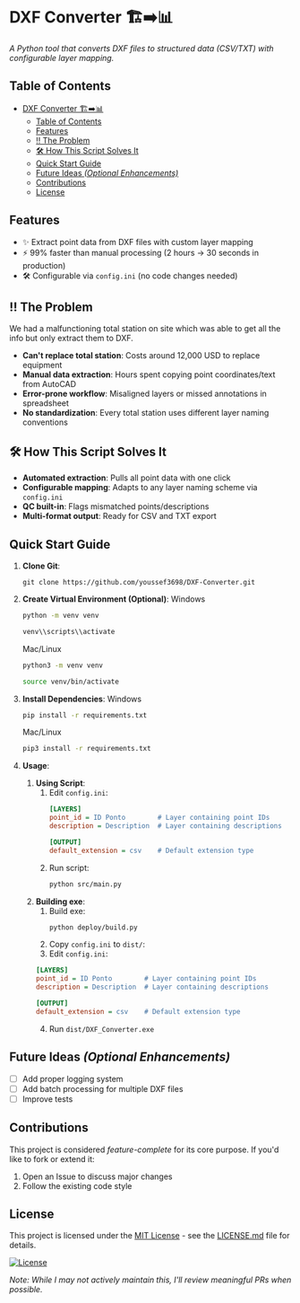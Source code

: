 # DXF Converter 🏗️➡️📊

_A Python tool that converts DXF files to structured data (CSV/TXT) with configurable layer mapping._

## Table of Contents
- [DXF Converter 🏗️➡️📊](#dxf-converter-️️)
  - [Table of Contents](#table-of-contents)
  - [Features](#features)
  - [‼️ The Problem](#️-the-problem)
  - [🛠️ How This Script Solves It](#️-how-this-script-solves-it)
  - [Quick Start Guide](#quick-start-guide)
  - [Future Ideas *(Optional Enhancements)*](#future-ideas-optional-enhancements)
  - [Contributions](#contributions)
  - [License](#license)

## Features
- ✨ Extract point data from DXF files with custom layer mapping
- ⚡ 99% faster than manual processing (2 hours -> 30 seconds in production)
- 🛠️ Configurable via `config.ini` (no code changes needed)

## ‼️ The Problem
We had a malfunctioning total station on site which was able to get all the info but only extract them to DXF.
- **Can't replace total station**: Costs around 12,000 USD to replace equipment
- **Manual data extraction**: Hours spent copying point coordinates/text from AutoCAD
- **Error-prone workflow**: Misaligned layers or missed annotations in spreadsheet
- **No standardization**: Every total station uses different layer naming conventions

## 🛠️ How This Script Solves It 
- **Automated extraction**: Pulls all point data with one click
- **Configurable mapping**: Adapts to any layer naming scheme via `config.ini`
- **QC built-in**: Flags mismatched points/descriptions
- **Multi-format output**: Ready for CSV and TXT export

## Quick Start Guide
1. **Clone Git**:
   ```git
   git clone https://github.com/youssef3698/DXF-Converter.git
   ```

2. **Create Virtual Environment (Optional)**:
   Windows
   ```bash
   python -m venv venv
   ```
   ```bash
   venv\\scripts\\activate
   ```
   
   Mac/Linux
   ```bash
   python3 -m venv venv
   ```
   ```bash
   source venv/bin/activate
   ```

3. **Install Dependencies**:
   Windows
   ```bash
   pip install -r requirements.txt
   ```
   Mac/Linux
   ```bash
   pip3 install -r requirements.txt
   ```

4. **Usage**:
    1. **Using Script**:
         1. Edit `config.ini`:
            ```ini
            [LAYERS]
            point_id = ID Ponto        # Layer containing point IDs
            description = Description  # Layer containing descriptions

            [OUTPUT]
            default_extension = csv    # Default extension type
            ```
        1. Run script:
            ```bash
            python src/main.py
            ```
    2. **Building exe**:
        1. Build exe:
            ```bash
            python deploy/build.py
            ```
        2. Copy `config.ini` to `dist/`:
        3. Edit `config.ini`:
          ```ini
          [LAYERS]
          point_id = ID Ponto        # Layer containing point IDs
          description = Description  # Layer containing descriptions

          [OUTPUT]
          default_extension = csv    # Default extension type
          ```
        4. Run `dist/DXF_Converter.exe`

## Future Ideas *(Optional Enhancements)*
- [ ] Add proper logging system
- [ ] Add batch processing for multiple DXF files
- [ ] Improve tests

## Contributions
This project is considered *feature-complete* for its core purpose. If you'd like to fork or extend it:
1. Open an Issue to discuss major changes
2. Follow the existing code style

## License
This project is licensed under the [MIT License](LICENSE.md) - see the [LICENSE.md](LICENSE.md) file for details.

[![License](https://img.shields.io/badge/License-MIT-blue.svg)](https://opensource.org/licenses/MIT)

*Note: While I may not actively maintain this, I'll review meaningful PRs when possible.*